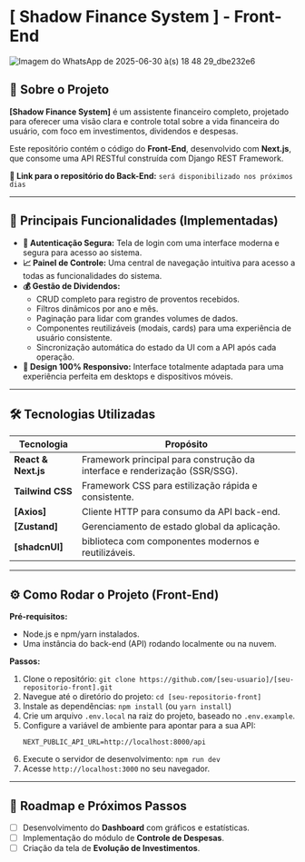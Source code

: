 # [ Shadow Finance System ] - Front-End

![Imagem do WhatsApp de 2025-06-30 à(s) 18 48 29_dbe232e6](https://github.com/user-attachments/assets/a1b5a26c-d44c-4a73-8f31-fd497a66558f)

## 🚀 Sobre o Projeto

**[Shadow Finance System]** é um assistente financeiro completo, projetado para oferecer uma visão clara e controle total sobre a vida financeira do usuário, com foco em investimentos, dividendos e despesas.

Este repositório contém o código do **Front-End**, desenvolvido com **Next.js**, que consome uma API RESTful construída com Django REST Framework.

**🔗 Link para o repositório do Back-End:** `será disponibilizado nos próximos dias`

---

## 🌟 Principais Funcionalidades (Implementadas)

- **🔐 Autenticação Segura:** Tela de login com uma interface moderna e segura para acesso ao sistema.
- **📈 Painel de Controle:** Uma central de navegação intuitiva para acesso a todas as funcionalidades do sistema.
- **💰 Gestão de Dividendos:**
    - CRUD completo para registro de proventos recebidos.
    - Filtros dinâmicos por ano e mês.
    - Paginação para lidar com grandes volumes de dados.
    - Componentes reutilizáveis (modais, cards) para uma experiência de usuário consistente.
    - Sincronização automática do estado da UI com a API após cada operação.
- **📱 Design 100% Responsivo:** Interface totalmente adaptada para uma experiência perfeita em desktops e dispositivos móveis.

---

## 🛠️ Tecnologias Utilizadas

| Tecnologia | Propósito |
|---|---|
| **React & Next.js** | Framework principal para construção da interface e renderização (SSR/SSG). |
| **Tailwind CSS** | Framework CSS para estilização rápida e consistente. |
| **[Axios]** | Cliente HTTP para consumo da API back-end. |
| **[Zustand]** | Gerenciamento de estado global da aplicação. |
| **[shadcnUI]** | biblioteca com componentes modernos e reutilizáveis. |
---

## ⚙️ Como Rodar o Projeto (Front-End)

**Pré-requisitos:**
- Node.js e npm/yarn instalados.
- Uma instância do back-end (API) rodando localmente ou na nuvem.

**Passos:**
1.  Clone o repositório: `git clone https://github.com/[seu-usuario]/[seu-repositorio-front].git`
2.  Navegue até o diretório do projeto: `cd [seu-repositorio-front]`
3.  Instale as dependências: `npm install` (ou `yarn install`)
4.  Crie um arquivo `.env.local` na raiz do projeto, baseado no `.env.example`.
5.  Configure a variável de ambiente para apontar para a sua API:
    ```
    NEXT_PUBLIC_API_URL=http://localhost:8000/api
    ```
6.  Execute o servidor de desenvolvimento: `npm run dev`
7.  Acesse `http://localhost:3000` no seu navegador.

---

## 📝 Roadmap e Próximos Passos

- [ ] Desenvolvimento do **Dashboard** com gráficos e estatísticas.
- [ ] Implementação do módulo de **Controle de Despesas**.
- [ ] Criação da tela de **Evolução de Investimentos**.
